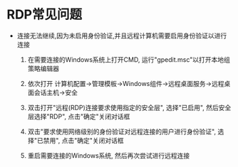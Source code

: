 # RDP常见问题

* 连接无法继续,因为未启用身份验证,并且远程计算机需要启用身份验证以进行连接

    1. 在需要连接的Windows系统上打开CMD, 运行"gpedit.msc"以打开本地组策略编辑器
    
    2. 依次打开 计算机配置->管理模板->Windows组件->远程桌面服务->远程桌面会话主机->安全
    
    3. 双击打开"远程(RDP)连接要求使用指定的安全层", 选择"已启用", 然后安全层选择"RDP", 点击"确定"关闭对话框
    
    4. 双击"要求使用网络级别的身份验证对远程连接的用户进行身份验证", 选择"已禁用", 点击"确定"关闭对话框
    
    5. 重启需要连接的Windows系统, 然后再次尝试进行远程连接
    